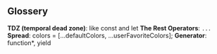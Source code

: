 ## Glossery

**TDZ (temporal dead zone)**: like const and let
**The Rest Operators**: `...`
**Spread**: colors = [...defaultColors, ...userFavoriteColors];
**Generator**: function*, yield